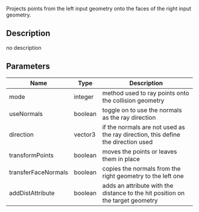 Projects points from the left input geometry onto the faces of the right input geometry.


## Description
no description
## Parameters

<table>
<thead>
	<tr>
		<th>Name</th>
		<th>Type</th>
		<th>Description</th>
	</tr>
</thead>
<tr>
	<td>mode</td>
	<td><div class='bg-orange-800 px-2 py-px text-white rounded-sm'>integer</div></td>
	<td>method used to ray points onto the collision geometry</td>
</tr>
<tr>
	<td>useNormals</td>
	<td><div class='bg-emerald-800 px-2 py-px text-white rounded-sm'>boolean</div></td>
	<td>toggle on to use the normals as the ray direction</td>
</tr>
<tr>
	<td>direction</td>
	<td><div class='bg-blue-800 px-2 py-px text-white rounded-sm'>vector3</div></td>
	<td>if the normals are not used as the ray direction, this define the direction used</td>
</tr>
<tr>
	<td>transformPoints</td>
	<td><div class='bg-emerald-800 px-2 py-px text-white rounded-sm'>boolean</div></td>
	<td>moves the points or leaves them in place</td>
</tr>
<tr>
	<td>transferFaceNormals</td>
	<td><div class='bg-emerald-800 px-2 py-px text-white rounded-sm'>boolean</div></td>
	<td>copies the normals from the right geometry to the left one</td>
</tr>
<tr>
	<td>addDistAttribute</td>
	<td><div class='bg-emerald-800 px-2 py-px text-white rounded-sm'>boolean</div></td>
	<td>adds an attribute with the distance to the hit position on the target geometry</td>
</tr>
</table>